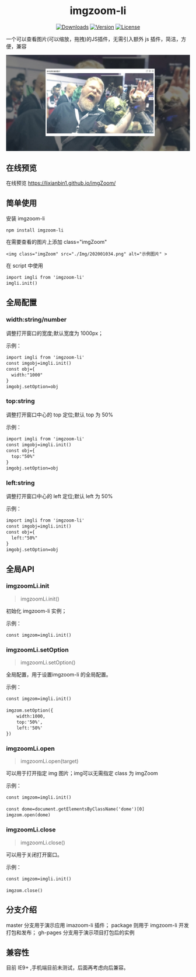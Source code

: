 <h1 align="center">imgzoom-li</h1>

<p align="center">
  <a href="https://npmcharts.com/compare/imgzoom-li?minimal=true"><img src="https://img.shields.io/npm/dm/imgzoom-li.svg?sanitize=true" alt="Downloads"></a>
  <a href="https://www.npmjs.com/package/imgzoom-li"><img src="https://img.shields.io/npm/v/imgzoom-li.svg?sanitize=true" alt="Version"></a>
  <a href="https://www.npmjs.com/package/imgzoom-li"><img src="https://img.shields.io/npm/l/imgzoom-li.svg?sanitize=true" alt="License"></a>
</p>

一个可以查看图片(可以缩放，拖拽)的JS插件，无需引入额外 js 插件，简洁，方便，兼容

<img style="vertical-align: top;" src="https://raw.githubusercontent.com/lixianbin1/imgZoom/master/lib/202006011.jpg" alt="预览" >

## 在线预览

在线预览 https://lixianbin1.github.io/imgZoom/

## 简单使用

安装 imgzoom-li

```
npm install imgzoom-li
```

在需要查看的图片上添加 class="imgZoom"
```
<img class="imgZoom" src="./Img/202001034.png" alt="示例图片" >
```

在 script 中使用
```
import imgli from 'imgzoom-li'
imgli.init()
```

## 全局配置

### width:string/number

调整打开窗口的宽度;默认宽度为 1000px；

示例：
```
import imgli from 'imgzoom-li'
const imgobj=imgli.init()
const obj={
  width:"1000"
}
imgobj.setOption=obj
```

### top:string

调整打开窗口中心的 top 定位;默认 top 为 50%

示例：
```
import imgli from 'imgzoom-li'
const imgobj=imgli.init()
const obj={
  top:"50%"
}
imgobj.setOption=obj
```

### left:string

调整打开窗口中心的 left 定位;默认 left 为 50%

示例：
```
import imgli from 'imgzoom-li'
const imgobj=imgli.init()
const obj={
  left:"50%"
}
imgobj.setOption=obj
```

## 全局API

### imgzoomLi.init

>imgzoomLi.init()

初始化 imgzoom-li 实例；

示例：
```
const imgzom=imgli.init()
```

### imgzoomLi.setOption

>imgzoomLi.setOption()

全局配置，用于设置imgzoom-li 的全局配置。

示例：
```
const imgzom=imgli.init()

imgzom.setOption({
    width:1000,
    top:'50%',
    left:'50%' 
})
```

### imgzoomLi.open

>imgzoomLi.open(target)

可以用于打开指定 img 图片；img可以无需指定 class 为 imgZoom

示例：
```
const imgzom=imgli.init()

const dome=document.getElementsByClassName('dome')[0]
imgzom.open(dome)
```

### imgzoomLi.close

>imgzoomLi.close()

可以用于关闭打开窗口。

示例：
```
const imgzom=imgli.init()

imgzom.close()
```

## 分支介绍

master 分支用于演示应用 imazoom-li 插件；
package 则用于 imgzoom-li 开发打包和发布；
gh-pages 分支用于演示项目打包后的实例

## 兼容性

目前 IE9+ ,手机端目前未测试，后面再考虑向后兼容。

